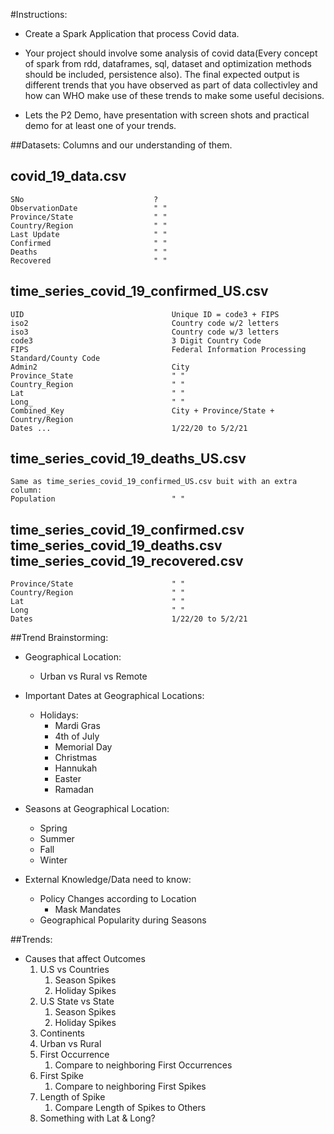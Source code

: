 #Instructions:
- Create a Spark Application that process Covid data.

- Your project  should involve some analysis of covid data(Every concept of spark from rdd, dataframes, sql, dataset and 
optimization methods should be included, persistence also). The final expected output is different trends that you have
observed as part of data collectivley and how can WHO make use of these trends to make some useful decisions.

- Lets the P2 Demo, have presentation with screen shots and practical demo for at least one of your trends.

##Datasets:
Columns and our understanding of them.

covid_19_data.csv
------------------------------------------------------------------
    SNo                             ?
    ObservationDate                 " "
    Province/State                  " "                  
    Country/Region                  " "
    Last Update                     " "                        
    Confirmed                       " "
    Deaths                          " "
    Recovered                       " "

time_series_covid_19_confirmed_US.csv
------------------------------------------------------------------
    UID                                 Unique ID = code3 + FIPS
    iso2                                Country code w/2 letters            
    iso3                                Country code w/3 letters
    code3                               3 Digit Country Code                             
    FIPS                                Federal Information Processing Standard/County Code
    Admin2                              City
    Province_State                      " "
    Country_Region                      " "
    Lat                                 " "
    Long_                               " "
    Combined_Key                        City + Province/State + Country/Region
    Dates ...                           1/22/20 to 5/2/21


**time_series_covid_19_deaths_US.csv**
------------------------------------------------------------------
    Same as time_series_covid_19_confirmed_US.csv buit with an extra column:
    Population                          " "


time_series_covid_19_confirmed.csv time_series_covid_19_deaths.csv time_series_covid_19_recovered.csv
------------------------------------------------------------------
    Province/State                      " "
    Country/Region                      " "
    Lat                                 " "
    Long                                " "
    Dates                               1/22/20 to 5/2/21
   

##Trend Brainstorming:
- Geographical Location:
    - Urban vs Rural vs Remote
- Important Dates at Geographical Locations:
    - Holidays:
        - Mardi Gras
        - 4th of July
        - Memorial Day
        - Christmas
        - Hannukah
        - Easter
        - Ramadan
- Seasons at Geographical Location:
    - Spring
    - Summer
    - Fall
    - Winter

- External Knowledge/Data need to know:
    - Policy Changes according to Location
        - Mask Mandates
    - Geographical Popularity during Seasons
    
##Trends:
- Causes that affect Outcomes
    1. U.S vs Countries
       1. Season Spikes
       2. Holiday Spikes
    2. U.S State vs State
       1. Season Spikes
       2. Holiday Spikes
    3. Continents
    4. Urban vs Rural
    5. First Occurrence
       1. Compare to neighboring First Occurrences
    6. First Spike
       1. Compare to neighboring First Spikes
    7. Length of Spike
        1. Compare Length of Spikes to Others
    8. Something with Lat & Long?